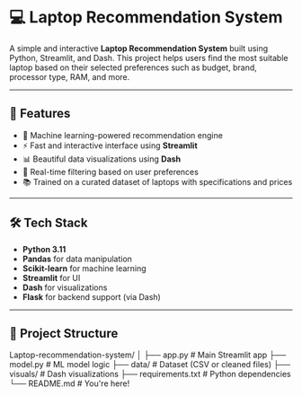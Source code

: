 # 💻 Laptop Recommendation System

A simple and interactive **Laptop Recommendation System** built using Python, Streamlit, and Dash. This project helps users find the most suitable laptop based on their selected preferences such as budget, brand, processor type, RAM, and more.

---

## 🚀 Features

- 🧠 Machine learning-powered recommendation engine
- ⚡ Fast and interactive interface using **Streamlit**
- 📊 Beautiful data visualizations using **Dash**
- 📝 Real-time filtering based on user preferences
- 📚 Trained on a curated dataset of laptops with specifications and prices

---

## 🛠️ Tech Stack

- **Python 3.11**
- **Pandas** for data manipulation
- **Scikit-learn** for machine learning
- **Streamlit** for UI
- **Dash** for visualizations
- **Flask** for backend support (via Dash)

---

## 📂 Project Structure

Laptop-recommendation-system/
│
├── app.py # Main Streamlit app
├── model.py # ML model logic
├── data/ # Dataset (CSV or cleaned files)
├── visuals/ # Dash visualizations
├── requirements.txt # Python dependencies
└── README.md # You're here!
